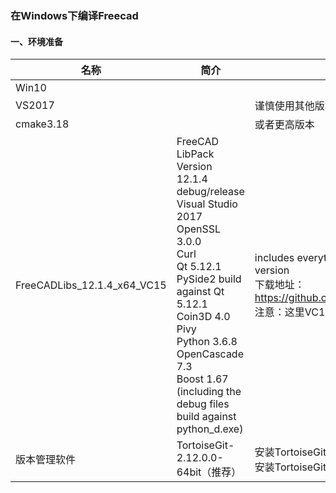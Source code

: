 ### 在Windows下编译Freecad

#### 一、环境准备

| 名称                        | 简介                                                         | 备注                                                         |
| --------------------------- | ------------------------------------------------------------ | ------------------------------------------------------------ |
| Win10                       |                                                              |                                                              |
| VS2017                      |                                                              | 谨慎使用其他版本（很可能会出问题）                           |
| cmake3.18                   |                                                              | 或者更高版本                                                 |
| FreeCADLibs_12.1.4_x64_VC15 | FreeCAD LibPack Version 12.1.4 debug/release <br />Visual Studio 2017<br />OpenSSL 3.0.0<br />Curl<br />Qt 5.12.1<br />PySide2 build against Qt 5.12.1<br />Coin3D 4.0<br />Pivy<br />Python 3.6.8<br />OpenCascade 7.3<br />Boost 1.67 (including the debug files build against python_d.exe) | includes everything need to compile FreeCAD debug/release version<br />下载地址：https://github.com/apeltauer/FreeCAD/releases/tag/LibPack_12.1.4<br />注意：这里VC15对应的是VS2017 |
| 版本管理软件                | TortoiseGit-2.12.0.0-64bit（推荐）                           | 安装TortoiseGit-2.12.0.0-64bit.msi<br />安装TortoiseGit-LanguagePack-2.12.0.0-64bit-zh_CN.msi |
